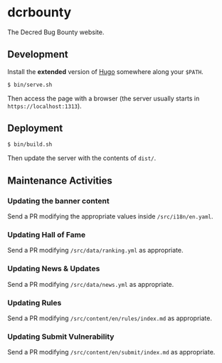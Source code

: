# dcrbounty

The Decred Bug Bounty website.

## Development

Install the **extended** version of [Hugo](https://gohugo.io/) somewhere along your `$PATH`.

```bash
$ bin/serve.sh
```

Then access the page with a browser (the server usually starts in `https://localhost:1313`).

## Deployment

```bash
$ bin/build.sh
```

Then update the server with the contents of `dist/`.

## Maintenance Activities

### Updating the banner content

Send a PR modifying the appropriate values inside `/src/i18n/en.yaml`.

### Updating Hall of Fame

Send a PR modifying `/src/data/ranking.yml` as appropriate.

### Updating News & Updates

Send a PR modifying `/src/data/news.yml` as appropriate.

### Updating Rules

Send a PR modifying `/src/content/en/rules/index.md` as appropriate.

### Updating Submit Vulnerability

Send a PR modifying `/src/content/en/submit/index.md` as appropriate.


